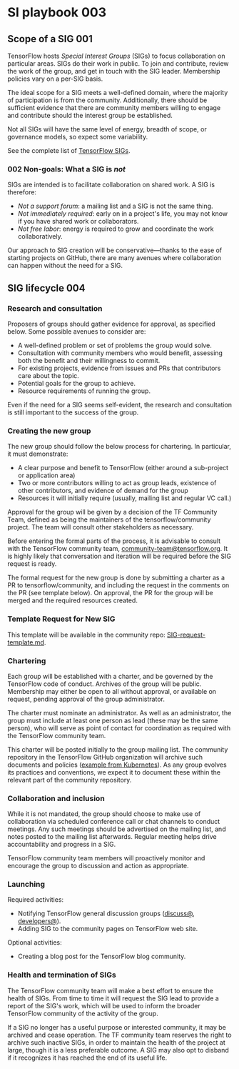 # SI playbook 003

## Scope of a SIG 001

TensorFlow hosts *Special Interest Groups* (SIGs) to focus collaboration on particular areas. SIGs do their work in public. To join and contribute, review the work of the group, and get in touch with the SIG leader. Membership policies vary on a per-SIG basis.

The ideal scope for a SIG meets a well-defined domain, where the majority of
participation is from the community. Additionally, there should be
sufficient evidence that there are community members willing to engage and
contribute should the interest group be established.

Not all SIGs will have the same level of energy, breadth of scope, or governance
models, so expect some variability.

See the complete list of [TensorFlow SIGs](https://github.com/tensorflow/community/tree/master/sigs).

### 002 Non-goals: What a SIG is *not*

SIGs are intended is to facilitate collaboration on shared work. A SIG is
therefore:

*   *Not a support forum*: a mailing list and a SIG is not the same thing.
*   *Not immediately required*: early on in a project's life, you may not know
    if you have shared work or collaborators.
*   *Not free labor*: energy is required to grow and coordinate the work
    collaboratively.
    
Our approach to SIG creation will be conservative—thanks to the ease of starting projects on GitHub, there are many avenues where collaboration can happen without the need for a SIG.


## SIG lifecycle 004

### Research and consultation

Proposers of groups should gather evidence for approval, as specified below.
Some possible avenues to consider are:

*   A well-defined problem or set of problems the group would solve.
*   Consultation with community members who would benefit, assessing both the
    benefit and their willingness to commit.
*   For existing projects, evidence from issues and PRs that contributors care
    about the topic.
*   Potential goals for the group to achieve.
*   Resource requirements of running the group.

Even if the need for a SIG seems self-evident, the research and consultation is
still important to the success of the group.

### Creating the new group

The new group should follow the below process for chartering. In particular, it
must demonstrate:

*   A clear purpose and benefit to TensorFlow (either around a sub-project or
    application area)
*   Two or more contributors willing to act as group leads, existence of other
    contributors, and evidence of demand for the group
*   Resources it will initially require (usually, mailing list and regular VC
    call.) 

Approval for the group will be given by a decision of the TF Community Team,
defined as being the maintainers of the tensorflow/community project. The team
will consult other stakeholders as necessary.

Before entering the formal parts of the process, it is advisable to consult with
the TensorFlow community team, community-team@tensorflow.org. It is highly
likely that conversation and iteration will be required before the SIG request
is ready.

The formal request for the new group is done by submitting a charter as a PR to
tensorflow/community, and including the request in the comments on the PR (see
template below). On approval, the PR for the group will be merged and the
required resources created.

### Template Request for New SIG

This template will be available in the community repo:
[SIG-request-template.md](https://github.com/tensorflow/community/blob/master/governance/SIG-request-template.md).

### Chartering

Each group will be established with a charter, and be governed by the TensorFlow
code of conduct. Archives of the group will be public. Membership may either be
open to all without approval, or available on request, pending approval of the
group administrator.

The charter must nominate an administrator. As well as an administrator, the
group must include at least one person as lead (these may be the same person),
who will serve as point of contact for coordination as required with the TensorFlow
community team.

This charter will be posted initially to the group mailing list. The community
repository in the TensorFlow GitHub organization will archive such documents and
policies ([example from Kubernetes](https://github.com/kubernetes/community)).
As any group evolves its practices and conventions, we expect it to document
these within the relevant part of the community repository.

### Collaboration and inclusion

While it is not mandated, the group should choose to make use of collaboration
via scheduled conference call or chat channels to conduct meetings. Any such
meetings should be advertised on the mailing list, and notes posted to the
mailing list afterwards. Regular meeting helps drive accountability and progress
in a SIG.

TensorFlow community team members will proactively monitor and encourage the
group to discussion and action as appropriate.

### Launching

Required activities:

*   Notifying TensorFlow general discussion groups
    ([discuss@](https://groups.google.com/a/tensorflow.org/forum/#!forum/discuss),
    [developers@](https://groups.google.com/a/tensorflow.org/forum/#!forum/developers)).
*   Adding SIG to the community pages on TensorFlow web site. 

Optional activities:

*   Creating a blog post for the TensorFlow blog community.

### Health and termination of SIGs

The TensorFlow community team will make a best effort to ensure the health of
SIGs. From time to time it will request the SIG lead to provide a report of the
SIG's work, which will be used to inform the broader TensorFlow community of the
activity of the group.

If a SIG no longer has a useful purpose or interested community, it may be
archived and cease operation. The TF community team reserves the right to
archive such inactive SIGs, in order to maintain the health of the project at
large, though it is a less preferable outcome. A SIG may also opt to disband if
it recognizes it has reached the end of its useful life.
